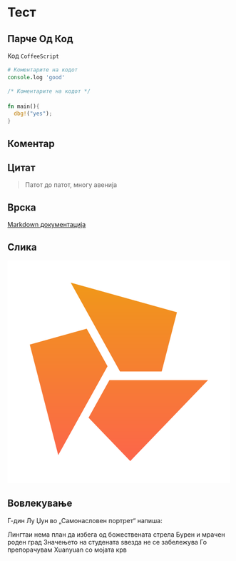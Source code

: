 [Markdown глобалните коментари]:#

# Тест

## Парче Од Код

Код `CoffeeScript`

```coffee
# Коментарите на кодот
console.log 'good'


```

```rust
/* Коментарите на кодот */

fn main(){
  dbg!("yes");
}
```

## Коментар

<!-- HTML 注释 --> 

<!-- 多行注释 --> 

## Цитат

> Патот до патот, многу авенија

## Врска

[Markdown документација](https://github.com/xxai-art/xxai-art-md)

## Слика

![xxAI.Идентитет на бренд на уметност](https://raw.githubusercontent.com/xxai-art/web/main/file/svg/logo.svg)

## Вовлекување

Г-дин Лу Џун во „Самонасловен портрет“ напиша:

  Лингтаи нема план да избега од божествената стрела
  Бурен и мрачен роден град
  Значењето на студената ѕвезда не се забележува
  Го препорачувам Xuanyuan со мојата крв


